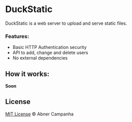 # DuckStatic

DuckStatic is a web server to upload and serve static files.

### Features:
  * Basic HTTP Authentication security
  * API to add, change and delete users
  * No external dependencies

## How it works:

**Soon**

## License

[MIT License](https://github.com/abnerpc/duckstatic-server/blob/master/LICENSE) © Abner Campanha
